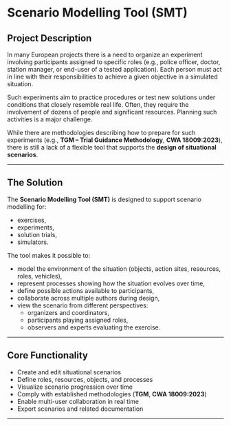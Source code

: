 # Scenario Modelling Tool (SMT)

## Project Description

In many European projects there is a need to organize an experiment involving
participants assigned to specific roles (e.g., police officer, doctor, station manager, or end-user of a tested application). Each person must act in line with their responsibilities to achieve a given objective in a simulated situation.  

Such experiments aim to practice procedures or test new solutions under conditions that closely resemble real life. Often, they require the involvement of dozens of people and significant resources. Planning such activities is a major challenge.  

While there are methodologies describing how to prepare for such experiments (e.g., **TGM – Trial Guidance Methodology**, **CWA 18009:2023**), there is still a lack of a flexible tool that supports the **design of situational scenarios**.  

---

## The Solution

The **Scenario Modelling Tool (SMT)** is designed to support scenario modelling for:
- exercises,  
- experiments,  
- solution trials,  
- simulators.  

The tool makes it possible to:
- model the environment of the situation (objects, action sites, resources, roles, vehicles),  
- represent processes showing how the situation evolves over time,  
- define possible actions available to participants,  
- collaborate across multiple authors during design,  
- view the scenario from different perspectives:
  - organizers and coordinators,  
  - participants playing assigned roles,  
  - observers and experts evaluating the exercise.  

---

## Core Functionality

- Create and edit situational scenarios  
- Define roles, resources, objects, and processes  
- Visualize scenario progression over time  
- Comply with established methodologies (**TGM**, **CWA 18009:2023**)  
- Enable multi-user collaboration in real time  
- Export scenarios and related documentation  

---

